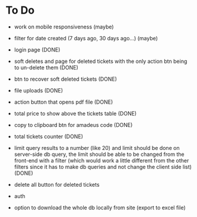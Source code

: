 # To Do

- work on mobile responsiveness (maybe)
- filter for date created (7 days ago, 30 days ago...) (maybe)

- login page (DONE)
- soft deletes and page for deleted tickets with the only action btn being to un-delete them (DONE)
- btn to recover soft deleted tickets (DONE)
- file uploads (DONE)
- action button that opens pdf file (DONE)
- total price to show above the tickets table (DONE)
- copy to clipboard btn for amadeus code (DONE)
- total tickets counter (DONE)
- limit query results to a number (like 20) and limit should be done on server-side db query,
  the limit should be able to be changed from the front-end with a filter (which would work a little different from the other filters since it has to make db queries and not change the client side list) (DONE)

- delete all button for deleted tickets
- auth
- option to download the whole db locally from site (export to excel file)

